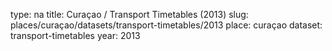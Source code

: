 type: na
title: Curaçao / Transport Timetables (2013)
slug: places/curaçao/datasets/transport-timetables/2013
place: curaçao
dataset: transport-timetables
year: 2013
